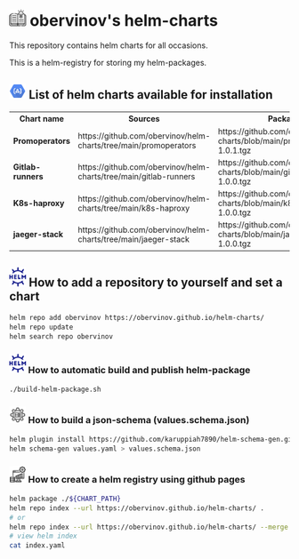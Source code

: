 # <img src="https://github.com/obervinov/content/blob/main/ico/1945958.png" width="30">  obervinov's helm-charts
This repository contains helm charts for all occasions.

This is a helm-registry for storing my helm-packages.

## <img src="https://github.com/obervinov/content/blob/main/ico/helm_registry.png" width="30"> List of helm charts available for installation
<table>
  <tr>
    <th>Chart name</th>
    <th>Sources</th>
    <th>Package</th>
  </tr>
  <tr>
    <td><b>Promoperators</b></td>
    <td>https://github.com/obervinov/helm-charts/tree/main/promoperators</td>
    <td>https://github.com/obervinov/helm-charts/blob/main/promoperators-1.0.1.tgz</td>
  </tr>
  <tr>
    <td><b>Gitlab-runners</b></td>
    <td>https://github.com/obervinov/helm-charts/tree/main/gitlab-runners</td>
    <td>https://github.com/obervinov/helm-charts/blob/main/gitlab-runners-1.0.0.tgz</td>
  </tr>
  <tr>
    <td><b>K8s-haproxy</b></td>
    <td>https://github.com/obervinov/helm-charts/tree/main/k8s-haproxy</td>
    <td>https://github.com/obervinov/helm-charts/blob/main/k8s-haproxy-1.0.0.tgz</td>
  </tr>
  <tr>
    <td><b>jaeger-stack</b></td>
    <td>https://github.com/obervinov/helm-charts/tree/main/jaeger-stack</td>
    <td>https://github.com/obervinov/helm-charts/blob/main/jaeger-stack-1.0.0.tgz</td>
  </tr>
</table>

## <img src="https://github.com/obervinov/content/blob/main/ico/helm.svg" width="30"> How to add a repository to yourself and set a chart
```sh
helm repo add obervinov https://obervinov.github.io/helm-charts/
helm repo update
helm search repo obervinov
```
### <img src="https://github.com/obervinov/content/blob/main/ico/helm.svg" width="30"> How to automatic build and publish helm-package
```sh
./build-helm-package.sh
```
### <img src="https://github.com/obervinov/content/blob/main/ico/7264022.png" width="30"> How to build a json-schema (values.schema.json)
```sh
helm plugin install https://github.com/karuppiah7890/helm-schema-gen.git
helm schema-gen values.yaml > values.schema.json
```

### <img src="https://github.com/obervinov/content/blob/main/ico/4072573.png" width="30"> How to create a helm registry using github pages
```sh
helm package ./${CHART_PATH}
helm repo index --url https://obervinov.github.io/helm-charts/ .
# or
helm repo index --url https://obervinov.github.io/helm-charts/ --merge index.yaml .
# view helm index
cat index.yaml
```
